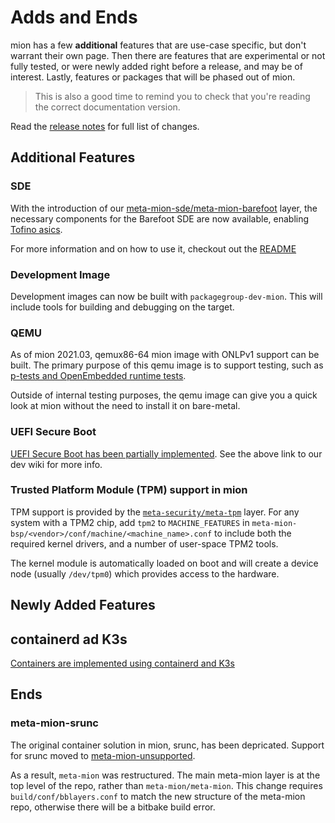 # Adds and Ends

mion has a few **additional** features that are use-case specific, but don't
warrant their own page. Then there are features that are experimental or not
fully tested, or were newly added right before a release, and may be of
interest. Lastly, features or packages that will be phased out of mion.

> This is also a good time to remind you to check that you're reading the
correct documentation version.

Read the [release notes](release_notes/2021-03.md) for full list of changes.

## Additional Features

### SDE

With the introduction of our
[meta-mion-sde/meta-mion-barefoot](https://github.com/NetworkGradeLinux/meta-mion-sde)
layer, the necessary components for the Barefoot SDE are now available, enabling
[Tofino asics](supported-switches.md).

For more information and on how to use it, checkout out the [README](https://github.com/NetworkGradeLinux/meta-mion-sde/tree/dunfell/meta-mion-barefoot)

### Development Image

Development images can now be built with `packagegroup-dev-mion`.
This will include tools for building and debugging on the target.

### QEMU

As of mion 2021.03, qemux86-64 mion image with ONLPv1 support can be built.
The primary purpose of this qemu image is to support testing, such as
[p-tests and OpenEmbedded runtime tests](https://github.com/NetworkGradeLinux/mion-docs/wiki/Test-plan).

Outside of internal testing purposes, the qemu image can give you a quick look
at mion without the need to install it on bare-metal.

### UEFI Secure Boot

[UEFI Secure Boot has been partially implemented](https://github.com/NetworkGradeLinux/mion-docs/wiki/UEFI-Secure-Boot).
See the above link to our dev wiki for more info.

### Trusted Platform Module (TPM) support in mion

TPM support is provided by the
[`meta-security/meta-tpm`](https://git.yoctoproject.org/cgit/cgit.cgi/meta-security)
layer. For any system with a TPM2 chip, add `tpm2` to `MACHINE_FEATURES` in
`meta-mion-bsp/<vendor>/conf/machine/<machine_name>.conf` to
include both the required kernel drivers, and a number of user-space TPM2 tools.

The kernel module is automatically loaded on boot and will create a device node
(usually `/dev/tpm0`) which provides access to the hardware.

## Newly Added Features

## containerd ad K3s
[Containers are implemented using containerd and K3s](mion-container-support.md)

## Ends

### meta-mion-srunc

The original container solution in mion, srunc, has been depricated.
Support for srunc moved to
[meta-mion-unsupported](https://github.com/NetworkGradeLinux/meta-mion-unsupported).

As a result, `meta-mion` was restructured. The main meta-mion layer is at the
top level of the repo, rather than `meta-mion/meta-mion`. This change requires
`build/conf/bblayers.conf` to match the new structure of the meta-mion
repo, otherwise there will be a bitbake build error.
